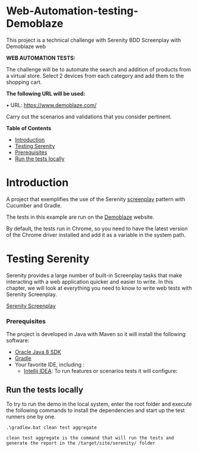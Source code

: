 # Web-Automation-testing-Demoblaze
This project is a technical challenge with Serenity BDD Screenplay with Demoblaze web

**WEB AUTOMATION TESTS:**

The challenge will be to automate the search and addition of products from a virtual store.
Select 2 devices from each category and add them to the shopping cart.

**The following URL will be used:**

• URL: https://www.demoblaze.com/

Carry out the scenarios and validations that you consider pertinent.


**Table of Contents**  
- [Introduction](#introduction)
- [Testing Serenity](#testing_Serenity)
- [Prerequisites](#prerequisites)
- [Run the tests locally](#run-the-tests-locally)


# Introduction

A project that exemplifies the use of the Serenity [screenplay](https://serenity-bdd.github.io/theserenitybook/latest/screenplay-selenium-tasks.html) pattern with Cucumber and Gradle.

The tests in this example are run on the [Demoblaze](https://www.demoblaze.com/) website.

By default, the tests run in Chrome, so you need to have the latest version of the Chrome driver installed and add it as a variable in the system path.


# Testing Serenity

Serenity provides a large number of built-in Screenplay tasks that make interacting with a web application quicker and easier to write. 
In this chapter, we will look at everything you need to know to write web tests with Serenity Screenplay.

[Serenity Screenplay](https://serenity-bdd.github.io/theserenitybook/latest/screenplay-selenium-tasks.html)


### Prerequisites

The project is developed in Java with Maven so it will install the following software:

* [Oracle Java 8 SDK](https://java.oracle.com)
* [Gradle](https://gradle.org/)
* Your favorite IDE, including :
   * [Intellij IDEA](http://www.jetbrains.com): To run features or scenarios tests it will configure:  
  
  
## Run the tests locally

To try to run the demo in the local system, enter the root folder and execute the following commands to install the dependencies and start up the test runners one by one.

```
.\gradlew.bat clean test aggregate

clean test aggregate is the command that will run the tests and generate the report in the /target/site/serenity/ folder
